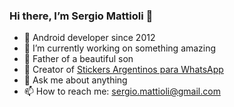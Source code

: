 ### Hi there, I’m Sergio Mattioli 👋

- 📲 Android developer since 2012
- 🔭 I’m currently working on something amazing
- 🌱 Father of a beautiful son
- 🎉 Creator of [Stickers Argentinos para WhatsApp](https://play.google.com/store/apps/details?id=com.astromobile.stickerarg)
- 💬 Ask me about anything
- 📫 How to reach me: sergio.mattioli@gmail.com
